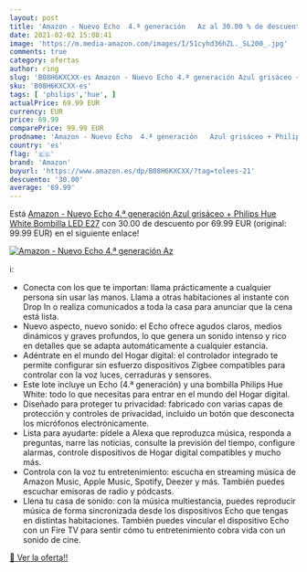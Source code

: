 ```yaml
---
layout: post
title: 'Amazon - Nuevo Echo  4.ª generación   Az al 30.00 % de descuento'
date: 2021-02-02 15:08:41
image: 'https://m.media-amazon.com/images/I/51cyhd36hZL._SL200_.jpg'
comments: true
category: ofertas
author: ring
slug: 'B08H6KXCXX-es Amazon - Nuevo Echo 4.ª generación Azul grisáceo + Philips...'
sku: 'B08H6KXCXX-es'
tags: [ 'philips','hue', ]
actualPrice: 69.99 EUR
currency: EUR
price: 69.99
comparePrice: 99.99 EUR
prodname: 'Amazon - Nuevo Echo  4.ª generación   Azul grisáceo + Philips Hue White Bombilla LED E27'
country: 'es'
flag: '🇪🇸'
brand: 'Amazon'
buyurl: 'https://www.amazon.es/dp/B08H6KXCXX/?tag=tolees-21'
descuento: '30.00'
average: '69.99'
---
```


Está [Amazon - Nuevo Echo  4.ª generación   Azul grisáceo + Philips Hue White Bombilla LED E27](https://www.amazon.es/dp/B08H6KXCXX/?tag=tolees-21) con 30.00 de descuento por 69.99 EUR (original: 99.99 EUR) en el siguiente enlace!

[![Amazon - Nuevo Echo  4.ª generación   Az](https://m.media-amazon.com/images/I/51cyhd36hZL._SL200_.jpg)](https://www.amazon.es/dp/B08H6KXCXX/?tag=tolees-21)

ℹ️:

- Conecta con los que te importan: llama prácticamente a cualquier persona sin usar las manos. Llama a otras habitaciones al instante con Drop In o realiza comunicados a toda la casa para anunciar que la cena está lista.
- Nuevo aspecto, nuevo sonido: el Echo ofrece agudos claros, medios dinámicos y graves profundos, lo que genera un sonido intenso y rico en detalles que se adapta automáticamente a cualquier estancia.
- Adéntrate en el mundo del Hogar digital: el controlador integrado te permite configurar sin esfuerzo dispositivos Zigbee compatibles para controlar con la voz luces, cerraduras y sensores.
- Este lote incluye un Echo (4.ª generación) y una bombilla Philips Hue White: todo lo que necesitas para entrar en el mundo del Hogar digital.
- Diseñado para proteger tu privacidad: fabricado con varias capas de protección y controles de privacidad, incluido un botón que desconecta los micrófonos electrónicamente.
- Lista para ayudarte: pídele a Alexa que reproduzca música, responda a preguntas, narre las noticias, consulte la previsión del tiempo, configure alarmas, controle dispositivos de Hogar digital compatibles y mucho más.
- Controla con la voz tu entretenimiento: escucha en streaming música de Amazon Music, Apple Music, Spotify, Deezer y más. También puedes escuchar emisoras de radio y pódcasts.
- Llena tu casa de sonido: con la música multiestancia, puedes reproducir música de forma sincronizada desde los dispositivos Echo que tengas en distintas habitaciones. También puedes vincular el dispositivo Echo con un Fire TV para sentir cómo tu entretenimiento cobra vida con un sonido de cine.

[🛒 Ver la oferta!!](https://www.amazon.es/dp/B08H6KXCXX/?tag=tolees-21)
